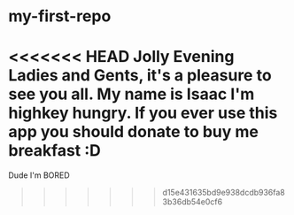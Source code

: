 # my-first-repo
<<<<<<< HEAD
Jolly Evening Ladies and Gents, it's a pleasure to see you all.
My name is Isaac I'm highkey hungry.
If you ever use this app you should donate to buy me breakfast :D
=======
Dude I'm BORED
>>>>>>> d15e431635bd9e938dcdb936fa83b36db54e0cf6
